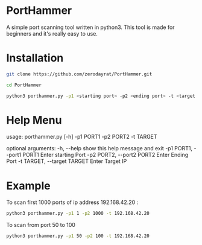 # PortHammer
A simple port scanning tool written in python3. This tool is made for beginners and it's really easy to use.

# Installation

````bash
git clone https://github.com/zerodayrat/PortHammer.git
````

````bash
cd PortHammer
````

````bash
python3 porthammer.py -p1 <starting port> -p2 <ending port> -t <target ip address>
````  

# Help Menu

usage: porthammer.py [-h] -p1 PORT1 -p2 PORT2 -t TARGET

optional arguments:
  -h, --help                     show this help message and exit
  -p1 PORT1, --port1 PORT1       Enter starting Port
  -p2 PORT2, --port2 PORT2       Enter Ending Port
  -t TARGET, --target TARGET     Enter Target IP


# Example

To scan first 1000 ports of ip address 192.168.42.20 :
  
````bash
python3 porthammer.py -p1 1 -p2 1000 -t 192.168.42.20 
````

To scan from port 50 to 100 

````bash
python3 porthammer.py -p1 50 -p2 100 -t 192.168.42.20

````
